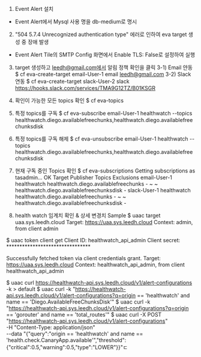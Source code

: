 
1) Event Alert 설치
- Event Alert에서 Mysql 사용 명을 db-medium로 명시

2) "504 5.7.4 Unrecognized authentication type" 에러로 인하여 eva target 생성 중 장애 발생
- Event Alert Tile의 SMTP Config 화면에서 Enable TLS: False로 설정하여 실행

3) target 생성하고 leedh@gmail.com에서 알림 정책 확인을 클릭
3-1) Email 얀동
$ cf eva-create-target email-User-1 email leedh@gmail.com
3-2) Slack 연동
$ cf eva-create-target slack-User-2 slack https://hooks.slack.com/services/TMA9G12TZ/B01KSGR

4) 확인이 가능한 모든 topics 확인
$ cf eva-topics

5) 특정 topics를 구독
$ cf eva-subscribe email-User-1 healthwatch --topics healthwatch.diego.availablefreechunks,healthwatch.diego.availablefreechunksdisk

6) 특정 topics를 구독 해제
$ cf eva-unsubscribe email-User-1 healthwatch --topics healthwatch.diego.availablefreechunks,healthwatch.diego.availablefreechunksdisk

7) 현재 구독 중인 Topics 확인
$ cf eva-subscriptions
Getting subscriptions as tasadmin...
OK
Target         Publisher     Topics                                      Exclusions
email-User-1   healthwatch   healthwatch.diego.availablefreechunks       -
~              ~             healthwatch.diego.availablefreechunksdisk   -
slack-User-1   healthwatch   healthwatch.diego.availablefreechunks       -
~              ~             healthwatch.diego.availablefreechunksdisk   -

8) health watch 임계치 확인 & 상세 변경치 Sample
$ uaac target uaa.sys.leedh.cloud
Target: https://uaa.sys.leedh.cloud
Context: admin, from client admin

$ uaac token client get
Client ID:  healthwatch_api_admin
Client secret:  ********************************

Successfully fetched token via client credentials grant.
Target: https://uaa.sys.leedh.cloud
Context: healthwatch_api_admin, from client healthwatch_api_admin

$ uaac curl https://healthwatch-api.sys.leedh.cloud/v1/alert-configurations -k  > default
$ uaac curl -k "https://healthwatch-api.sys.leedh.cloud/v1/alert-configurations?q=origin == 'healthwatch' and name == 'Diego.AvailableFreeChunksDisk'"
$ uaac curl -k "https://healthwatch-api.sys.leedh.cloud/v1/alert-configurations?q=origin == 'gorouter' and name == 'total_routes'"
$ uaac curl -X POST "https://healthwatch-api.sys.leedh.cloud/v1/alert-configurations"  \
       -H "Content-Type: application/json" \
       --data "{\"query\":\"origin == 'healthwatch' and name == 'health.check.CanaryApp.available'\",\"threshold\":{\"critical\":0.5,\"warning\":0.5,\"type\":\"LOWER\"}}"ㄷ
